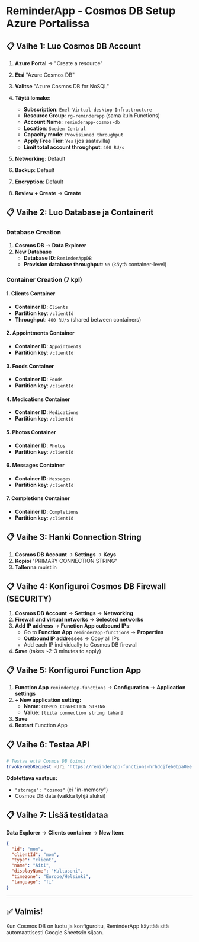 # ReminderApp - Cosmos DB Setup Azure Portalissa

## 📋 Vaihe 1: Luo Cosmos DB Account

1. **Azure Portal** → "Create a resource"
2. **Etsi** "Azure Cosmos DB" 
3. **Valitse** "Azure Cosmos DB for NoSQL"
4. **Täytä lomake:**
   - **Subscription**: `Enel-Virtual-desktop-Infrastructure`
   - **Resource Group**: `rg-reminderapp` (sama kuin Functions)
   - **Account Name**: `reminderapp-cosmos-db`
   - **Location**: `Sweden Central`
   - **Capacity mode**: `Provisioned throughput`
   - **Apply Free Tier**: `Yes` (jos saatavilla)
   - **Limit total account throughput**: `400 RU/s`

5. **Networking**: Default
6. **Backup**: Default  
7. **Encryption**: Default
8. **Review + Create** → **Create**

## 📋 Vaihe 2: Luo Database ja Containerit

### Database Creation
1. **Cosmos DB** → **Data Explorer** 
2. **New Database**
   - **Database ID**: `ReminderAppDB`
   - **Provision database throughput**: `No` (käytä container-level)

### Container Creation (7 kpl)

#### 1. Clients Container
- **Container ID**: `Clients`
- **Partition key**: `/clientId`
- **Throughput**: `400 RU/s` (shared between containers)

#### 2. Appointments Container  
- **Container ID**: `Appointments`
- **Partition key**: `/clientId`

#### 3. Foods Container
- **Container ID**: `Foods`
- **Partition key**: `/clientId`

#### 4. Medications Container
- **Container ID**: `Medications`
- **Partition key**: `/clientId`

#### 5. Photos Container
- **Container ID**: `Photos`
- **Partition key**: `/clientId`

#### 6. Messages Container
- **Container ID**: `Messages`
- **Partition key**: `/clientId`

#### 7. Completions Container
- **Container ID**: `Completions`
- **Partition key**: `/clientId`

## 📋 Vaihe 3: Hanki Connection String

1. **Cosmos DB Account** → **Settings** → **Keys**
2. **Kopioi** "PRIMARY CONNECTION STRING"
3. **Tallenna** muistiin

## 📋 Vaihe 4: Konfiguroi Cosmos DB Firewall (SECURITY)

1. **Cosmos DB Account** → **Settings** → **Networking**
2. **Firewall and virtual networks** → **Selected networks**
3. **Add IP address** → **Function App outbound IPs**:
   - Go to **Function App** `reminderapp-functions` → **Properties** 
   - **Outbound IP addresses** → Copy all IPs
   - Add each IP individually to Cosmos DB firewall
4. **Save** (takes ~2-3 minutes to apply)

## 📋 Vaihe 5: Konfiguroi Function App

1. **Function App** `reminderapp-functions` → **Configuration** → **Application settings**
2. **+ New application setting:**
   - **Name**: `COSMOS_CONNECTION_STRING`
   - **Value**: `[liitä connection string tähän]`
3. **Save**
4. **Restart** Function App

## 📋 Vaihe 6: Testaa API

```powershell
# Testaa että Cosmos DB toimii
Invoke-WebRequest -Uri "https://reminderapp-functions-hrhddjfeb0bpa0ee.swedencentral-01.azurewebsites.net/api/ReminderAPI?clientID=mom" -Method GET
```

**Odotettava vastaus:**
- `"storage": "cosmos"` (ei "in-memory")
- Cosmos DB data (vaikka tyhjä aluksi)

## 📋 Vaihe 7: Lisää testidataa

**Data Explorer** → **Clients container** → **New Item**:

```json
{
  "id": "mom",
  "clientId": "mom", 
  "type": "client",
  "name": "Äiti",
  "displayName": "Kultaseni",
  "timezone": "Europe/Helsinki",
  "language": "fi"
}
```

---

## ✅ Valmis! 

Kun Cosmos DB on luotu ja konfiguroitu, ReminderApp käyttää sitä automaattisesti Google Sheets:in sijaan.
